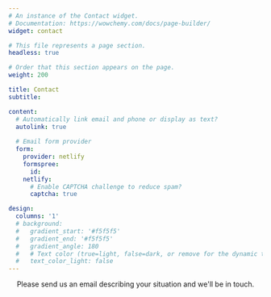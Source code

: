 ```yaml
---
# An instance of the Contact widget.
# Documentation: https://wowchemy.com/docs/page-builder/
widget: contact

# This file represents a page section.
headless: true

# Order that this section appears on the page.
weight: 200

title: Contact
subtitle:

content:
  # Automatically link email and phone or display as text?
  autolink: true
  
  # Email form provider
  form:
    provider: netlify
    formspree:
      id:
    netlify:
      # Enable CAPTCHA challenge to reduce spam?
      captcha: true

design:
  columns: '1'
  # background:
  #   gradient_start: '#f5f5f5'
  #   gradient_end: '#f5f5f5'
  #   gradient_angle: 180
  #   # Text color (true=light, false=dark, or remove for the dynamic theme color).
  #   text_color_light: false
---
```


<center>Please send us an email describing your situation and we'll be in touch.</center>

<br>
